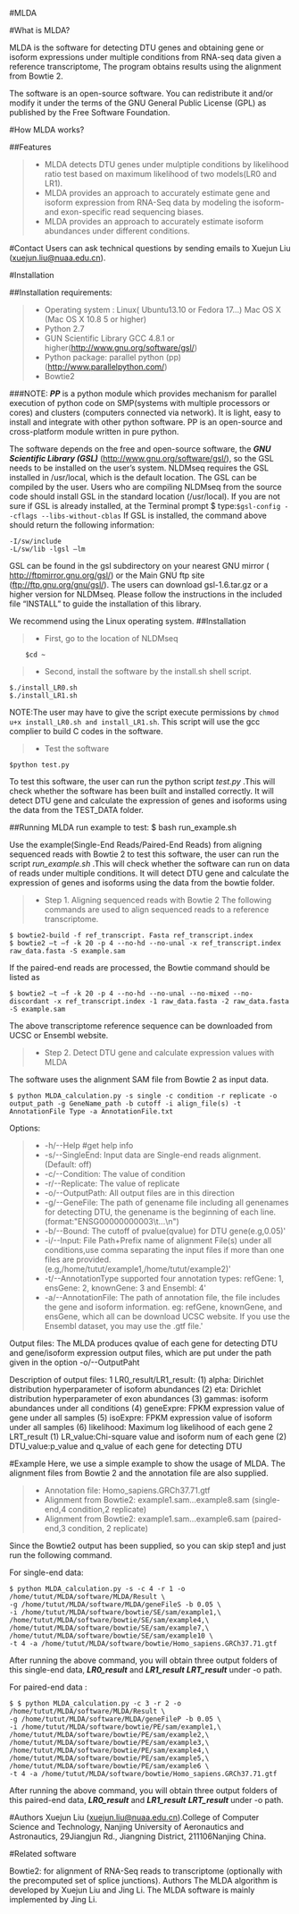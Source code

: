 #MLDA

#What is MLDA?

MLDA is the software for detecting DTU genes and obtaining gene or isoform expressions under multiple conditions from RNA-seq data given a reference transcriptome,  The program obtains results using the alignment from Bowtie 2.

The software is an open-source software. You can redistribute it and/or modify it under the terms of the GNU General Public License (GPL) as published by the Free Software Foundation.

#How MLDA works?

##Features

>* MLDA detects DTU genes under mulptiple conditions by likelihood ratio test based on maximum likelihood of two models(LR0 and LR1).
>* MLDA provides an approach to accurately estimate gene and isoform expression from RNA-Seq data by modeling the isoform- and exon-specific read sequencing biases.
>* MLDA provides an approach to accurately estimate isoform abundances under different conditions.

#Contact
Users can ask technical questions by sending emails to Xuejun Liu (xuejun.liu@nuaa.edu.cn).

#Installation

##Installation requirements:

>* Operating system :
	Linux( Ubuntu13.10 or Fedora 17…)
	Mac OS X (Mac OS X 10.8 5 or higher)
>* Python 2.7 
>* GUN Scientific Library GCC 4.8.1 or higher(http://www.gnu.org/software/gsl/)
>* Python package: parallel python (pp)(http://www.parallelpython.com/) 
>* Bowtie2

###NOTE: 
 ***PP*** is a python module which provides mechanism for parallel execution of python code on SMP(systems with multiple processors or cores) and clusters (computers connected via network). It is light, easy to install and integrate with other python software. PP is an open-source and cross-platform module written in pure python.

The software depends on the free and open-source software, the ***GNU Scientific Library (GSL)*** (http://www.gnu.org/software/gsl/), so the GSL needs to be installed on the user’s system. NLDMseq requires the GSL installed in /usr/local, which is the default location. The GSL can be compiled by the user. Users who are compiling NLDMseq from the source code should install GSL in the standard location (/usr/local). If you are not sure if GSL is already installed, at the Terminal prompt $ type:`$gsl-config --cflags --libs-without-cblas`
If GSL is installed, the command above should return the following information:
```shell
-I/sw/include
-L/sw/lib -lgsl –lm
```
GSL can be found in the gsl subdirectory on your nearest GNU mirror ( http://ftpmirror.gnu.org/gsl/) or the Main GNU ftp site (ftp://ftp.gnu.org/gnu/gsl/). The users can download gsl-1.6.tar.gz or a higher version for NLDMseq. Please follow the instructions in the included file “INSTALL” to guide  the installation of this library.

We recommend using the Linux operating system. 
##Installation

>* First, go to the location of NLDMseq

```
    $cd ~
```

>* Second, install the software by the install.sh shell script.

```
$./install_LR0.sh
$./install_LR1.sh
```

NOTE:The user may have to give the script execute permissions by `chmod u+x install_LR0.sh and install_LR1.sh`. This script will use the gcc complier to build C codes in the software.
>* Test the software

```shell
$python test.py
```

To test this software, the user can run the python script *test.py* .This will check whether the software has been built and installed correctly. It will detect DTU gene and calculate the expression of genes and isoforms using the data from the TEST_DATA folder.

##Running MLDA
 run example to test:
$ bash run_example.sh

Use the example(Single-End Reads/Paired-End Reads) from aligning sequenced reads with Bowtie 2 to test this software, the user can run the script *run_example.sh* .This will check whether the software can run on data of reads under multiple conditions. It will detect DTU gene and calculate the expression of genes and isoforms using the data from the bowtie folder.

>* Step 1. Aligning sequenced reads with Bowtie 2
The following commands are used to align sequenced reads to a reference transcriptome.
```shell
$ bowtie2-build -f ref_transcript. Fasta ref_transcript.index
$ bowtie2 –t –f -k 20 -p 4 --no-hd --no-unal -x ref_transcript.index raw_data.fasta -S example.sam
```

If the paired-end reads are processed, the Bowtie command should be listed as

```shell
$ bowtie2 –t –f -k 20 -p 4 --no-hd --no-unal --no-mixed --no-discordant -x ref_transcript.index -1 raw_data.fasta -2 raw_data.fasta -S example.sam
```

The above transcriptome reference sequence can be downloaded from UCSC or Ensembl website.

>* Step 2. Detect DTU gene and calculate expression values with MLDA

The software uses the alignment SAM file from Bowtie 2 as input data.

```
$ python MLDA_calculation.py -s single -c condition -r replicate -o output_path -g GeneName_path -b cutoff -i align_file(s) -t AnnotationFile Type -a AnnotationFile.txt
```

Options:
>* -h/--Help #get help info
>* -s/--SingleEnd: Input data are Single-end reads alignment. (Default: off)
>* -c/--Condition: <int> The value of condition
>* -r/--Replicate: <int > The value of replicate
>* -o/--OutputPath: All output files are in this direction
>* -g/--GeneFile: The path of genename file including all genenames for detecting DTU, the genename is the beginning of each line.(format:"ENSG00000000003\t...\n")
>* -b/--Bound: <float>  The cutoff of pvalue(qvalue) for DTU gene(e.g,0.05)'
>* -i/--Input: File Path+Prefix name of alignment File(s) under all conditions,use comma separating the input files if more than one files are provided.(e.g,/home/tutut/example1,/home/tutut/example2)'
>* -t/--AnnotationType   <int>    supported four annotation types: refGene: 1, ensGene: 2, knownGene: 3 and Ensembl: 4'
>* -a/--AnnotationFile: The path of annotation file, the file includes the gene and isoform information. eg: refGene, knownGene, and ensGene, which all can be download UCSC website. If you use the Ensembl dataset, you may use the .gtf file.'

Output files:
The MLDA produces qvalue of each gene for detecting DTU and gene/isoform expression output files, which are put under the path given in the option -o/--OutputPaht


Description of output files:
1 LR0_result/LR1_result:
(1) alpha: Dirichlet distribution hyperparameter of isoform abundances
(2) eta: Dirichlet distribution hyperparameter of exon abundances
(3) gammas: isoform abundances under all conditions
(4) geneExpre: FPKM expression value of gene under all samples
(5) isoExpre: FPKM expression value of isoform under all samples
(6) likelihood: Maximum log likelihood of each gene
2 LRT_result
(1) LR_value:Chi-square value and isoform num of each gene
(2) DTU_value:p_value and q_value of each gene for detecting DTU


#Example
Here, we use a simple example to show the usage of MLDA. The alignment files from Bowtie 2 and the annotation file are also supplied.

>* Annotation file: Homo_sapiens.GRCh37.71.gtf
>* Alignment from Bowtie2: example1.sam...example8.sam (single-end,4 condition,2 replicate)
>* Alignment from Bowtie2: example1.sam...example6.sam (paired-end,3 condition, 2 replicate)

Since the Bowtie2 output has been supplied, so you can skip step1 and just run the following command.

For single-end data:
```
$ python MLDA_calculation.py -s -c 4 -r 1 -o /home/tutut/MLDA/software/MLDA/Result \
-g /home/tutut/MLDA/software/MLDA/geneFileS -b 0.05 \
-i /home/tutut/MLDA/software/bowtie/SE/sam/example1,\
/home/tutut/MLDA/software/bowtie/SE/sam/example4,\
/home/tutut/MLDA/software/bowtie/SE/sam/example7,\
/home/tutut/MLDA/software/bowtie/SE/sam/example10 \
-t 4 -a /home/tutut/MLDA/software/bowtie/Homo_sapiens.GRCh37.71.gtf
```
After running the above command, you will obtain three output folders of this single-end data, ***LR0_result*** and ***LR1_result*** ***LRT_result*** under -o path.

For paired-end data :
```
$ $ python MLDA_calculation.py -c 3 -r 2 -o /home/tutut/MLDA/software/MLDA/Result \
-g /home/tutut/MLDA/software/MLDA/geneFileP -b 0.05 \
-i /home/tutut/MLDA/software/bowtie/PE/sam/example1,\
/home/tutut/MLDA/software/bowtie/PE/sam/example2,\
/home/tutut/MLDA/software/bowtie/PE/sam/example3,\
/home/tutut/MLDA/software/bowtie/PE/sam/example4,\
/home/tutut/MLDA/software/bowtie/PE/sam/example5,\
/home/tutut/MLDA/software/bowtie/PE/sam/example6 \
-t 4 -a /home/tutut/MLDA/software/bowtie/Homo_sapiens.GRCh37.71.gtf
```
After running the above command, you will obtain three output folders of this paired-end data, ***LR0_result*** and ***LR1_result*** ***LRT_result*** under -o path.

#Authors
Xuejun Liu (xuejun.liu@nuaa.edu.cn).College of Computer Science and Technology, Nanjing University of Aeronautics and Astronautics, 29Jiangjun Rd., Jiangning District, 211106Nanjing China.

#Related software

Bowtie2: for alignment of RNA-Seq reads to transcriptome (optionally with the precomputed set of splice junctions).
Authors
The MLDA algorithm is developed by Xuejun Liu and Jing Li. The MLDA software is mainly implemented by Jing Li.
